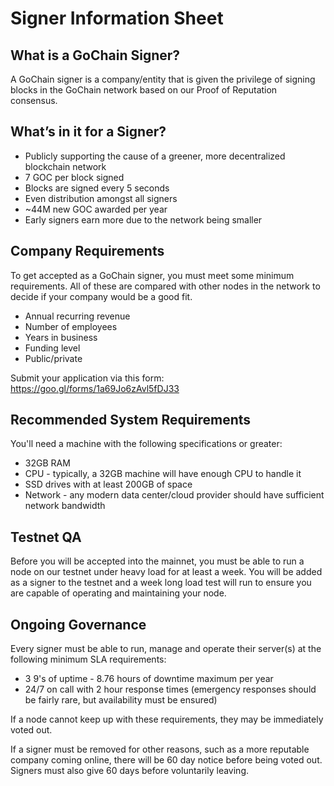 # Signer Information Sheet

## What is a GoChain Signer?

A GoChain signer is a company/entity that is given the privilege of signing blocks in the GoChain network based on our Proof of Reputation consensus. 

## What’s in it for a Signer?

* Publicly supporting the cause of a greener, more decentralized blockchain network
* 7 GOC per block signed
* Blocks are signed every 5 seconds
* Even distribution amongst all signers
* ~44M new GOC awarded per year
* Early signers earn more due to the network being smaller

## Company Requirements

To get accepted as a GoChain signer, you must meet some minimum requirements. All of these are compared with other nodes in the network to decide if your company would be a good fit. 

* Annual recurring revenue
* Number of employees
* Years in business
* Funding level
* Public/private

Submit your application via this form: https://goo.gl/forms/1a69Jo6zAvl5fDJ33

## Recommended System Requirements

You'll need a machine with the following specifications or greater:

* 32GB RAM
* CPU - typically, a 32GB machine will have enough CPU to handle it
* SSD drives with at least 200GB of space
* Network - any modern data center/cloud provider should have sufficient network bandwidth

## Testnet QA

Before you will be accepted into the mainnet, you must be able to run a node on our testnet
under heavy load for at least a week. You will be added as a signer to the testnet and a week long
load test will run to ensure you are capable of operating and maintaining your node.

## Ongoing Governance

Every signer must be able to run, manage and operate their server(s) at the following
minimum SLA requirements:

* 3 9's of uptime - 8.76 hours of downtime maximum per year
* 24/7 on call with 2 hour response times (emergency responses should be fairly rare, but availability must be ensured)

If a node cannot keep up with these requirements, they may be immediately voted out.

If a signer must be removed for other reasons, such as a more reputable company coming online, there
will be 60 day notice before being voted out. Signers must also give 60 days before voluntarily leaving. 
